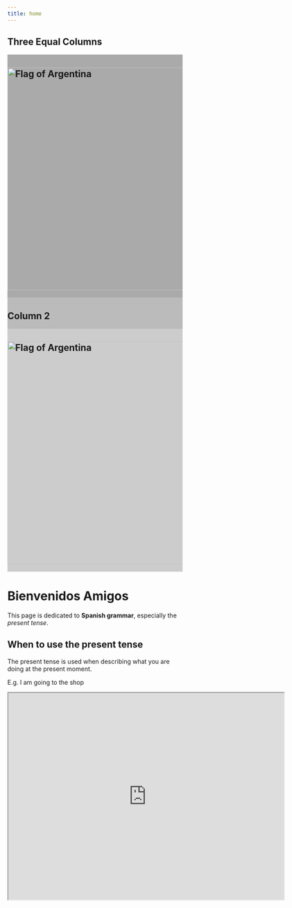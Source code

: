 ```yaml
---
title: home
---
```


<html>
<head>
<meta name="viewport" content="width=device-width, initial-scale=1">
<style>
* {
  box-sizing: border-box;
}

/* Create three equal columns that floats next to each other */
.column {
  float: left;
  width: 33.33%;
  padding: 10px;
  height: 300px; /* Should be removed. Only for demonstration */
}

/* Clear floats after the columns */
.row:after {
  content: "";
  display: table;
  clear: both;
}
</style>
</head>
<body>

<h2>Three Equal Columns</h2>

<div class="row">
  <div class="column" style="background-color:#aaa;">
    <h2><a title="See File history below for details., Public domain, via Wikimedia Commons" href="https://commons.wikimedia.org/wiki/File:Flag_of_Argentina.svg"><img width="512" alt="Flag of Argentina" src="https://upload.wikimedia.org/wikipedia/commons/thumb/1/1a/Flag_of_Argentina.svg/512px-Flag_of_Argentina.svg.png"></a></h2>
  </div>
  <div class="column" style="background-color:#bbb;">
    <h2>Column 2</h2>
  </div>
  <div class="column" style="background-color:#ccc;">
    <h2><a title="See File history below for details., Public domain, via Wikimedia Commons" href="https://commons.wikimedia.org/wiki/File:Flag_of_Argentina.svg"><img width="512" alt="Flag of Argentina" src="https://upload.wikimedia.org/wikipedia/commons/thumb/1/1a/Flag_of_Argentina.svg/512px-Flag_of_Argentina.svg.png"></a></h2>
  </div>
</div>

</body>
</html>

<div class="jake">
<h1>Bienvenidos Amigos</h1>
  <p>This page is dedicated to <strong>Spanish grammar</strong>, especially the <em>present tense</em>.</p>

<h2>When to use the present tense</h2>
  <p>The present tense is used when describing what you are doing at the present moment.</p>
  <p>E.g. I am going to the shop</p>
  
  <iframe src="https://www.google.com/maps/d/u/0/embed?mid=15qkLOk5wSpCVq713TvmI2Fln03gpT2Ma&ehbc=2E312F" width="640" height="480"></iframe>  
  
 </div> 
  

